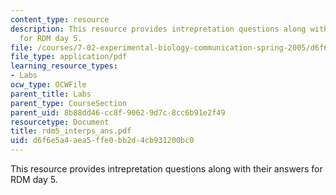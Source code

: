 ```yaml
---
content_type: resource
description: This resource provides intrepretation questions along with their answers
  for RDM day 5.
file: /courses/7-02-experimental-biology-communication-spring-2005/d6f6e5a4aea5ffe0bb2d4cb931200bc0_rdm5_interps_ans.pdf
file_type: application/pdf
learning_resource_types:
- Labs
ocw_type: OCWFile
parent_title: Labs
parent_type: CourseSection
parent_uid: 8b88dd46-cc8f-9062-9d7c-8cc6b91e2f49
resourcetype: Document
title: rdm5_interps_ans.pdf
uid: d6f6e5a4-aea5-ffe0-bb2d-4cb931200bc0
---
```

This resource provides intrepretation questions along with their answers for RDM day 5.

